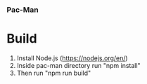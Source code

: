 ### Pac-Man

# Build
1. Install Node.js (https://nodejs.org/en/)
2. Inside pac-man directory run "npm install"
3. Then run "npm run build"